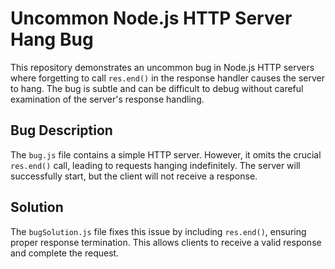 # Uncommon Node.js HTTP Server Hang Bug

This repository demonstrates an uncommon bug in Node.js HTTP servers where forgetting to call `res.end()` in the response handler causes the server to hang. The bug is subtle and can be difficult to debug without careful examination of the server's response handling.

## Bug Description

The `bug.js` file contains a simple HTTP server.  However, it omits the crucial `res.end()` call, leading to requests hanging indefinitely. The server will successfully start, but the client will not receive a response.

## Solution

The `bugSolution.js` file fixes this issue by including `res.end()`, ensuring proper response termination. This allows clients to receive a valid response and complete the request.